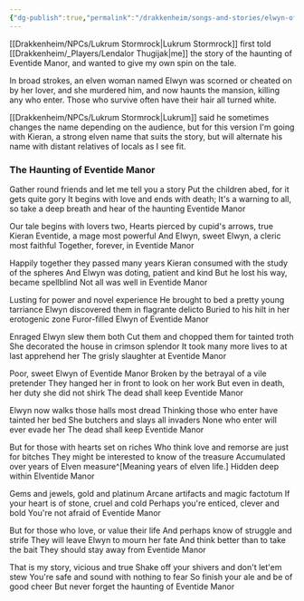 ```yaml
---
{"dg-publish":true,"permalink":"/drakkenheim/songs-and-stories/elwyn-of-eventide-manor/","noteIcon":""}
---
```


[[Drakkenheim/NPCs/Lukrum Stormrock\|Lukrum Stormrock]] first told [[Drakkenheim/_Players/Lendalor Thugijak\|me]] the story of the haunting of Eventide Manor, and wanted to give my own spin on the tale. 

In broad strokes, an elven woman named Elwyn was scorned or cheated on by her lover, and she murdered him, and now haunts the mansion, killing any who enter. Those who survive often have their hair all turned white.

[[Drakkenheim/NPCs/Lukrum Stormrock\|Lukrum]] said he sometimes changes the name depending on the audience, but for this version I'm going with Kieran, a strong elven name that suits the story, but will alternate his name with distant relatives of locals as I see fit.


### The Haunting of Eventide Manor

Gather round friends and let me tell you a story
Put the children abed, for it gets quite gory
It begins with love and ends with death;
It's a warning to all, so take a deep breath
and hear of the haunting Eventide Manor

Our tale begins with lovers two,
Hearts pierced by cupid's arrows, true
Kieran Eventide, a mage most powerful
And Elwyn, sweet Elwyn, a cleric most faithful
Together, forever, in Eventide Manor

Happily together they passed many years
Kieran consumed with the study of the spheres
And Elwyn was doting, patient and kind
But he lost his way, became spellblind
Not all was well in Eventide Manor

Lusting for power and novel experience
He brought to bed a pretty young tarriance
Elwyn discovered them in flagrante delicto
Buried to his hilt in her erotogenic zone
Furor-filled Elwyn of Eventide Manor

Enraged Elwyn slew them both
Cut them and chopped them for tainted troth
She decorated the house in crimson splendor
It took many more lives to at last apprehend her
The grisly slaughter at Eventide Manor

Poor, sweet Elwyn of Eventide Manor
Broken by the betrayal of a vile pretender
They hanged her in front to look on her work
But even in death, her duty she did not shirk
The dead shall keep Eventide Manor

Elwyn now walks those halls most dread
Thinking those who enter have tainted her bed
She butchers and slays all invaders
None who enter will ever evade her
The dead shall keep Eventide Manor

But for those with hearts set on riches
Who think love and remorse are just for bitches
They might be interested to know of the treasure
Accumulated over years of Elven measure^[Meaning years of elven life.]
Hidden deep within Elventide Manor

Gems and jewels, gold and platinum
Arcane artifacts and magic factotum
If your heart is of stone, cruel and cold
Perhaps you're enticed, clever and bold
You're not afraid of Eventide Manor

But for those who love, or value their life
And perhaps know of struggle and strife
They will leave Elwyn to mourn her fate
And think better than to take the bait
They should stay away from Eventide Manor

That is my story, vicious and true
Shake off your shivers and don't let'em stew
You're safe and sound with nothing to fear
So finish your ale and be of good cheer
But never forget the haunting of Eventide Manor